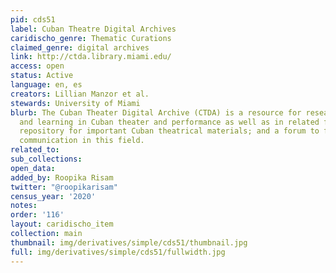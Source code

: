 ```yaml
---
pid: cds51
label: Cuban Theatre Digital Archives
caridischo_genre: Thematic Curations
claimed_genre: digital archives
link: http://ctda.library.miami.edu/
access: open
status: Active
language: en, es
creators: Lillian Manzor et al.
stewards: University of Miami
blurb: The Cuban Theater Digital Archive (CTDA) is a resource for research, teaching
  and learning in Cuban theater and performance as well as in related fields; a community
  repository for important Cuban theatrical materials; and a forum to foster scholarly
  communication in this field.
related_to:
sub_collections:
open_data:
added_by: Roopika Risam
twitter: "@roopikarisam"
census_year: '2020'
notes:
order: '116'
layout: caridischo_item
collection: main
thumbnail: img/derivatives/simple/cds51/thumbnail.jpg
full: img/derivatives/simple/cds51/fullwidth.jpg
---
```

